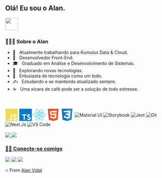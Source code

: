<h2> Olá! Eu sou o Alan. <!--<img src="https://github.com/souvikguria98/souvikguria98/blob/master/Hi.gif" width="25">--></h2>
<img src="https://cdn.countryflags.com/thumbs/brazil/flag-round-250.png" width="40" height="40">
 

<h3> 👨🏻‍💻 Sobre o Alan </h3>

- 🔭 &nbsp; Atualmente trabalhando para Kumulus Data & Cloud.
- 💼 &nbsp; Desenvolvedor Front-End.
- 🎓 &nbsp; Graduado em Análise e Desenvolvimento de Sistemas.
- 🤔 &nbsp; Explorando novas tecnologias.
- 🌱 &nbsp; Entusiasta de tecnologia como um todo.
- ✍️ &nbsp; Estudando e se mantendo atualizado sempre.
- ☕ &nbsp; Uma xícara de café pode ser a solução de todo estresse. 

<!--<h3>🛠 Skills</h3>

- 💻 &nbsp; JavaScript | Node.Js | Typescript 
- 🌐 &nbsp; HTML5 | CSS3 | React.js | Ant Design | Material UI
- 🛢 &nbsp; MySql | MongoDB
- 🔧 &nbsp; Visual Studio Code | Git
-->
<br>

<div style="display: inline_block"><br>
  <img align="center" alt="Javascript" height="8%" width="8%" src="https://raw.githubusercontent.com/devicons/devicon/master/icons/javascript/javascript-plain.svg"/>
  <img align="center" alt="Tipescript"height="8%" width="8%" src="https://raw.githubusercontent.com/devicons/devicon/master/icons/typescript/typescript-plain.svg"/>
  <img align="center" alt="React.Js" height="8%" width="8%" src="https://raw.githubusercontent.com/devicons/devicon/master/icons/react/react-original.svg"/>
  <img align="center" alt="HTML5" height="8%" width="8%" src="https://raw.githubusercontent.com/devicons/devicon/master/icons/html5/html5-original.svg"/>
  <img align="center" alt="CSS" height="8%" width="8%" src="https://raw.githubusercontent.com/devicons/devicon/master/icons/css3/css3-original.svg"/>
  <img align="center" alt="Material UI" height="8%" width="8%" src="https://cdn.jsdelivr.net/gh/devicons/devicon/icons/materialui/materialui-original.svg"/>
  <img align="center" alt="Storybook" height="8%" width="8%"  src="https://cdn.jsdelivr.net/gh/devicons/devicon/icons/storybook/storybook-original.svg"/>
  <img align="center" alt="Jest" height="8%" width="8%" src="https://cdn.jsdelivr.net/gh/devicons/devicon/icons/jest/jest-plain.svg"/>
  <img align="center" alt="Git" height="8%" width="8%" src="https://cdn.jsdelivr.net/gh/devicons/devicon/icons/git/git-plain-wordmark.svg"/>
  <img align="center" alt="Next.Js"height="8%" width="8%" src="https://user-images.githubusercontent.com/54403875/149670229-e9bc8045-1323-408c-804b-022996d12cc8.png"/>
  <img align="center" alt="VS Code" height="8%" width="8%" src="https://cdn.jsdelivr.net/gh/devicons/devicon/icons/vscode/vscode-original.svg"/>
</div>
<br>

<div>
  <a href="https://github.com/AlanVidalll">
  <img height="180em"  src="https://github-readme-stats.vercel.app/api?username=AlanVidalll&show_icons=true&theme=midnight-purple&include_all_commits=true&count_private=true"/>
  <img height="180em"  src="https://github-readme-stats.vercel.app/api/top-langs/?username=AlanVidalll&layout=compact&langs_count=7&theme=midnight-purple"/>
</div>
 
 

<!--<img align="center" src="https://github-readme-stats.vercel.app/api?username=AlanVidalll&include_all_commits=true&count_private=true&show_icons=true&line_height=20&title_color=7A7ADB&icon_color=2234AE&text_color=D3D3D3&bg_color=0,000000,130F40" alt="AlanVidalll Github Stats"/>

[![Top Langs](https://github-readme-stats.vercel.app/api/top-langs/?username=AlanVidalll&layout=compact&text_color=daf7dc&bg_color=151515)](https://github.com/devSouvik/github-readme-stats)-->


<h3> 🤝🏻 Conecte-se comigo </h3>

<div> 
  <a href="https://www.instagram.com/alan_vidalll/" target="_blank"><img src="https://img.shields.io/badge/-Instagram-%23E4405F?style=for-the-badge&logo=instagram&logoColor=white" target="_blank"></a>
  <a href = "mailto:alanfonseca7812@gmail.com"><img src="https://img.shields.io/badge/Gmail-D14836?style=for-the-badge&logo=gmail&logoColor=white" target="_blank"></a>
  <a href="https://www.linkedin.com/in/alanvidalll/" target="_blank"><img src="https://img.shields.io/badge/-LinkedIn-%230077B5?style=for-the-badge&logo=linkedin&logoColor=white" target="_blank"></a>
 
 
 <!--<a href="https://www.facebook.com/alanvidalll" target="_blank"><img src="https://img.shields.io/badge/Facebook-1877F2?style=for-the-badge&logo=facebook&logoColor=white" target="_blank"></a>-->
</div>

<!--<p align="center">
&nbsp; <a href="https://www.facebook.com/alanvidalll/" target="_blank" rel="noopener noreferrer"><img src="https://img.icons8.com/plasticine/100/000000/facebook.png" width="50" /></a>  
&nbsp; <a href="https://www.instagram.com/alan_vidalll/" target="_blank" rel="noopener noreferrer"><img src="https://img.icons8.com/plasticine/100/000000/instagram-new.png" width="50" /></a>  
&nbsp; <a href="https://www.linkedin.com/in/alanvidalll/" target="_blank" rel="noopener noreferrer"><img src="https://img.icons8.com/plasticine/100/000000/linkedin.png" width="50" /></a>
&nbsp; <a href="mailto:alanfonseca7812@gmail.com" target="_blank" rel="noopener noreferrer"><img src="https://img.icons8.com/plasticine/100/000000/gmail.png"  width="50" /></a>
</p>-->

⭐️ From [Alan Vidal](https://github.com/AlanVidalll)
 <!---
 https://github.com/anuraghazra/github-readme-stats  link theme stats
-->
 
